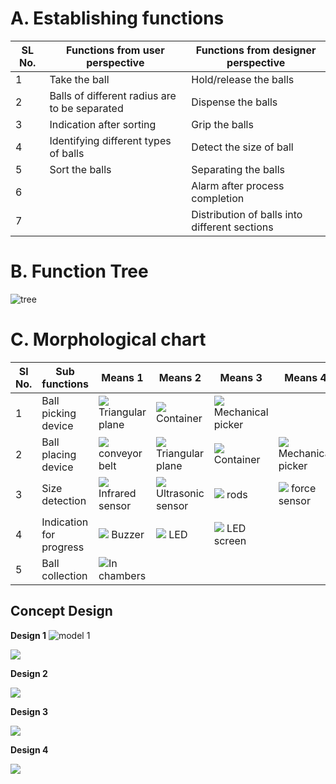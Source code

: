 # A. Establishing functions
|SL No. |Functions from user perspective| Functions from designer perspective|
|-------|-------------------------------|------------------------------------|
|1|Take the ball |Hold/release the balls|
|2|Balls of different radius are to be separated |Dispense the balls|
|3|Indication after sorting|Grip the balls|
|4|Identifying different types of balls |Detect the size of ball|
|5|Sort the balls |Separating the balls|
|6||Alarm after process completion|
|7||Distribution of balls into different sections|


					
# B. Function Tree
![tree](https://i.ibb.co/FbGPhK2/Picture1.jpg)

# C. Morphological chart
|Sl No.	|Sub functions	|Means 1	|Means 2	|Means 3	|Means 4|
|---------------|---------------|---------------|---------------|---------------|---------------|
|1	|Ball picking device	|![](https://i.ibb.co/9826dMc/funnel.jpg) Triangular plane|![](https://i.ibb.co/VjzMXd4/rectangular-wooden-box-500x500.jpg) Container|![](https://i.ibb.co/hs2YLRs/arm.jpg) Mechanical picker||
|2	|Ball placing device	|![](https://i.ibb.co/h7yc7cv/conyer-bbellt.jpghttps://i.ibb.co/h7yc7cv/conyer-bbellt.jpg) conveyor belt| ![](https://i.ibb.co/9826dMc/funnel.jpg) Triangular plane	|![](https://i.ibb.co/VjzMXd4/rectangular-wooden-box-500x500.jpg) Container	|![](https://i.ibb.co/hs2YLRs/arm.jpg) Mechanical picker|
|3	|Size detection	|![](https://i.ibb.co/DfZtwjn/ir.jpg)  Infrared sensor|![](https://i.ibb.co/VYYVykT/sennsor.jpg) Ultrasonic sensor|![](https://i.ibb.co/CHnh86v/chop-stick-500x500.jpg) rods|	![](https://i.ibb.co/LZ0PLm3/force.jpg)	force sensor|
|4	|Indication for progress	|![](https://i.ibb.co/hdYWB2t/speaker.jpg) Buzzer|![](https://i.ibb.co/Wkd8z2N/led.jpg) LED|![](https://i.ibb.co/2kkVGcf/Scren.jpg) LED screen|
|5	|Ball collection	|![](https://i.ibb.co/g61QbGB/camber.jpg)In chambers	||	


## Concept Design


**Design 1**
![model 1](https://user-images.githubusercontent.com/83586900/127592489-bc1066f1-d2a3-4097-93ea-3d4c54ab7e98.jpg)



![](https://drive.google.com/file/d/1tMBb9d9R3xAHfxFyQV4JJggPy4jEHmtb/view?usp=sharing)

**Design 2**


![](https://i.ibb.co/x2v3WWg/IMG-20210620-WA0053.jpg)

**Design 3**


![](https://i.ibb.co/gjdLXX3/3-mode.jpg) 


**Design 4**


![](https://i.ibb.co/KGBHKTq/4-model.jpg)









